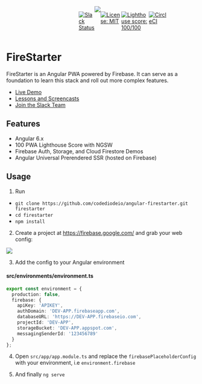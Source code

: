 <div style="display: flex; flex-wrap: nowrap; justify-content: space-around; padding: 0 20vw">

[![Slack Status](https://slackin-pbfjhfxnsa.now.sh/badge.svg)](https://goo.gl/qF8Q5r)

<img src="https://slack.angularfirebase.com/badge.svg">

[![License: MIT](https://img.shields.io/badge/License-MIT-green.svg)](https://opensource.org/licenses/MIT)

[![Lighthouse score: 100/100](https://lighthouse-badge.appspot.com/?score=100&compact)](https://github.com/ebidel/lighthouse-badge)

[![CircleCI](https://circleci.com/gh/codediodeio/angular-firestarter.svg?style=svg)](https://circleci.com/gh/codediodeio/angular-firestarter)

</div>

# FireStarter

FireStarter is an Angular PWA powered by Firebase. It can serve as a foundation to learn this stack and roll out more complex features.

- [Live Demo](https://firestarter-96e46.firebaseapp.com/)
- [Lessons and Screencasts](https://angularfirebase.com)
- [Join the Slack Team](https://goo.gl/qF8Q5r)

## Features

- Angular 6.x
- 100 PWA Lighthouse Score with NGSW
- Firebase Auth, Storage, and Cloud Firestore Demos
- Angular Universal Prerendered SSR (hosted on Firebase)

## Usage

1.  Run

- `git clone https://github.com/codediodeio/angular-firestarter.git firestarter`
- `cd firestarter`
- `npm install`

2.  Create a project at https://firebase.google.com/ and grab your web config:

![](https://angularfirebase.com/wp-content/uploads/2017/04/firebase-dev-prod-credentials.png)

3.  Add the config to your Angular environment

#### src/environments/environment.ts

```typescript
export const environment = {
  production: false,
  firebase: {
    apiKey: 'APIKEY',
    authDomain: 'DEV-APP.firebaseapp.com',
    databaseURL: 'https://DEV-APP.firebaseio.com',
    projectId: 'DEV-APP',
    storageBucket: 'DEV-APP.appspot.com',
    messagingSenderId: '123456789'
  }
};
```

4.  Open `src/app/app.module.ts` and replace the `firebasePlaceholderConfig` with your environment, i.e `environment.firebase`

5.  And finally `ng serve`
